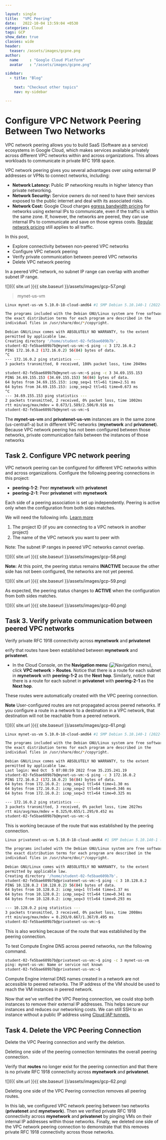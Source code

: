 ```yaml
---

layout: single
title:  "VPC Peering"
date:   2022-10-04 13:59:04 +0530
categories: Cloud
tags: GCP
show_date: true
classes: wide
header:
  teaser: /assets/images/gcpne.png
author:
  name     : "Google Cloud Platform"
  avatar   : "/assets/images/gcpne.png"

sidebar:
  - title: "Blog"
   
    text: "Checkout other topics"
    nav: my-sidebar

---
```


# Configure VPC Network Peering Between Two Networks



VPC network peering allows you to build SaaS (Software as a service) ecosystems in Google Cloud, which makes services available privately across different VPC networks within and across organizations. This allows workloads to communicate in private RFC 1918 space.

VPC network peering gives you several advantages over using external IP addresses or VPNs to connect networks, including:

- **Network Latency:** Public IP networking results in higher latency than private networking.
- **Network Security:** Service owners do not need to have their services exposed to the public internet and deal with its associated risks.
- **Network Cost:** Google Cloud charges [egress bandwidth pricing](https://cloud.google.com/compute/pricing#internet_egress) for networks using external IPs to communicate, even if the traffic is within the same zone. If, however, the networks are peered, they can use internal IPs to communicate and save on those egress costs. [Regular network pricing](https://cloud.google.com/compute/pricing#network) still applies to all traffic.



In this post,

- Explore connectivity between non-peered VPC networks
- Configure VPC network peering
- Verify private communication between peered VPC networks
- Delete VPC network peering

In a peered VPC network, no subnet IP range can overlap with another subnet IP range.

![]({{ site.url }}{{ site.baseurl }}/assets/images/gcp-57.png)

> mynet-us-vm

```sh
Linux mynet-us-vm 5.10.0-18-cloud-amd64 #1 SMP Debian 5.10.140-1 (2022-09-02) x86_64

The programs included with the Debian GNU/Linux system are free software;
the exact distribution terms for each program are described in the
individual files in /usr/share/doc/*/copyright.

Debian GNU/Linux comes with ABSOLUTELY NO WARRANTY, to the extent
permitted by applicable law.
Creating directory '/home/student-02-fe5bae609b7b'.
student-02-fe5bae609b7b@mynet-us-vm:~$ ping -c 3 172.16.0.2
PING 172.16.0.2 (172.16.0.2) 56(84) bytes of data.
^C
--- 172.16.0.2 ping statistics ---
3 packets transmitted, 0 received, 100% packet loss, time 2049ms

student-02-fe5bae609b7b@mynet-us-vm:~$ ping -c 3 34.69.155.153
PING 34.69.155.153 (34.69.155.153) 56(84) bytes of data.
64 bytes from 34.69.155.153: icmp_seq=1 ttl=61 time=2.51 ms
64 bytes from 34.69.155.153: icmp_seq=2 ttl=61 time=0.673 ms
^C
--- 34.69.155.153 ping statistics ---
2 packets transmitted, 2 received, 0% packet loss, time 1002ms
rtt min/avg/max/mdev = 0.673/1.589/2.506/0.916 ms
student-02-fe5bae609b7b@mynet-us-vm:~$ 

```



The **mynet-us-vm** and **privatenet-us-vm** instances are in the same zone (us-central1-a) but in different VPC networks (**mynetwork** and **privatenet**). Because VPC network peering has not been configured between those networks, private communication fails between the instances of those networks



## Task 2. Configure VPC network peering

VPC network peering can be configured for different VPC networks within and across organizations. Configure the following peering connections in this project:

- **peering-1-2**: Peer **mynetwork** with **privatenet**
- **peering-2-1**: Peer **privatenet** with **mynetwork**

Each side of a peering association is set up independently. Peering is active only when the configuration from both sides matches.

We will need the following info. [Learn more](https://cloud.google.com/compute/docs/peering-networks)

1. The project ID (if you are connecting to a VPC network in another project)
2. The name of the VPC network you want to peer with

Note: The subnet IP ranges in peered VPC networks cannot overlap.

![]({{ site.url }}{{ site.baseurl }}/assets/images/gcp-58.png)

**Note:** At this point, the peering status remains **INACTIVE** because the other side has not been configured, the networks are not yet peered.

![]({{ site.url }}{{ site.baseurl }}/assets/images/gcp-59.png)



As expected, the peering status changes to **ACTIVE** when the configuration from both sides matches.

![]({{ site.url }}{{ site.baseurl }}/assets/images/gcp-60.png)



## Task 3. Verify private communication between peered VPC networks

Verify private RFC 1918 connectivity across **mynetwork** and **privatenet**



erify that routes have been established between **mynetwork** and **privatenet**.

- In the Cloud Console, on the **Navigation menu** (![Navigation menu](https://cdn.qwiklabs.com/tkgw1TDgj4Q%2BYKQUW4jUFd0O5OEKlUMBRYbhlCrF0WY%3D)), click **VPC network** > **Routes**. Notice that there is a route for each subnet in **mynetwork** with **peering-1-2** as the **Next hop**. Similarly, notice that there is a route for each subnet in **privatenet** with **peering-2-1** as the **Next hop**.

These routes were automatically created with the VPC peering connection.

**Note** User-configured routes are not propagated across peered networks. If you configure a route in a network to a destination in a VPC network, that destination will not be reachable from a peered network.

![]({{ site.url }}{{ site.baseurl }}/assets/images/gcp-61.png)



```sh
Linux mynet-us-vm 5.10.0-18-cloud-amd64 #1 SMP Debian 5.10.140-1 (2022-09-02) x86_64

The programs included with the Debian GNU/Linux system are free software;
the exact distribution terms for each program are described in the
individual files in /usr/share/doc/*/copyright.

Debian GNU/Linux comes with ABSOLUTELY NO WARRANTY, to the extent
permitted by applicable law.
Last login: Wed Oct  5 07:08:59 2022 from 35.235.241.19
student-02-fe5bae609b7b@mynet-us-vm:~$ ping -c 3 172.16.0.2
PING 172.16.0.2 (172.16.0.2) 56(84) bytes of data.
64 bytes from 172.16.0.2: icmp_seq=1 ttl=64 time=1.30 ms
64 bytes from 172.16.0.2: icmp_seq=2 ttl=64 time=0.346 ms
64 bytes from 172.16.0.2: icmp_seq=3 ttl=64 time=0.325 ms

--- 172.16.0.2 ping statistics ---
3 packets transmitted, 3 received, 0% packet loss, time 2027ms
rtt min/avg/max/mdev = 0.325/0.655/1.295/0.452 ms
student-02-fe5bae609b7b@mynet-us-vm:~$ 

```

This is working because of the route that was established by the peering connection.

```sh
Linux privatenet-us-vm 5.10.0-18-cloud-amd64 #1 SMP Debian 5.10.140-1 (2022-09-02) x86_64

The programs included with the Debian GNU/Linux system are free software;
the exact distribution terms for each program are described in the
individual files in /usr/share/doc/*/copyright.

Debian GNU/Linux comes with ABSOLUTELY NO WARRANTY, to the extent
permitted by applicable law.
Creating directory '/home/student-02-fe5bae609b7b'.
student-02-fe5bae609b7b@privatenet-us-vm:~$ ping -c 3 10.128.0.2
PING 10.128.0.2 (10.128.0.2) 56(84) bytes of data.
64 bytes from 10.128.0.2: icmp_seq=1 ttl=64 time=1.37 ms
64 bytes from 10.128.0.2: icmp_seq=2 ttl=64 time=0.341 ms
64 bytes from 10.128.0.2: icmp_seq=3 ttl=64 time=0.293 ms

--- 10.128.0.2 ping statistics ---
3 packets transmitted, 3 received, 0% packet loss, time 2008ms
rtt min/avg/max/mdev = 0.293/0.667/1.367/0.495 ms
student-02-fe5bae609b7b@privatenet-us-vm:~$
```

This is also working because of the route that was established by the peering connection.

To test Compute Engine DNS across peered networks, run the following command.

```sh
student-02-fe5bae609b7b@privatenet-us-vm:~$ ping -c 3 mynet-us-vm
ping: mynet-us-vm: Name or service not known
student-02-fe5bae609b7b@privatenet-us-vm:~$ 
```

Compute Engine internal DNS names created in a network are not accessible to peered networks. The IP address of the VM should be used to reach the VM instances in peered network.



Now that we've verified the VPC Peering connection, we could stop both instances to remove their external IP addresses. This helps secure our instances and reduces our networking costs. We can still SSH to an instance without a public IP address using [Cloud IAP tunnels.](https://cloud.google.com/iap/docs/using-tcp-forwarding#tunneling_with_ssh)

## Task 4. Delete the VPC Peering Connection

Delete the VPC Peering connection and verify the deletion.

Deleting one side of the peering connection terminates the overall peering connection.

Verify that **routes** no longer exist for the peering connection and that there is no private RFC 1918 connectivity across **mynetwork** and **privatenet**.

![]({{ site.url }}{{ site.baseurl }}/assets/images/gcp-62.png)

Deleting one side of the VPC Peering connection removes all peering routes.



In this lab, we configured VPC network peering between two networks (**privatenet** and **mynetwork**). Then we verified private RFC 1918 connectivity across **mynetwork** and **privatenet** by pinging VMs on their internal IP addresses within those networks. Finally, we deleted one side of the VPC network peering connection to demonstrate that this removes private RFC 1918 connectivity across those networks.

